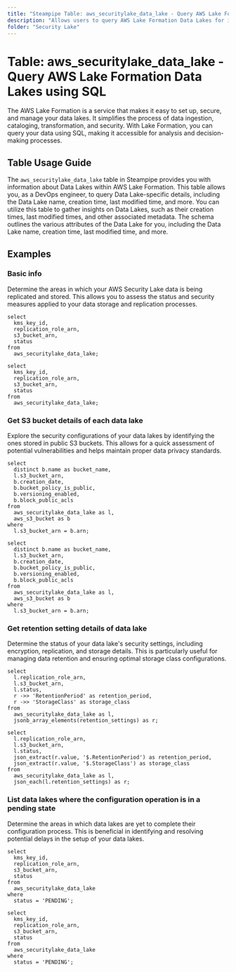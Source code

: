 ```yaml
---
title: "Steampipe Table: aws_securitylake_data_lake - Query AWS Lake Formation Data Lakes using SQL"
description: "Allows users to query AWS Lake Formation Data Lakes for information such as the Data Lake name, creation time, last modified time, and more."
folder: "Security Lake"
---
```


# Table: aws_securitylake_data_lake - Query AWS Lake Formation Data Lakes using SQL

The AWS Lake Formation is a service that makes it easy to set up, secure, and manage your data lakes. It simplifies the process of data ingestion, cataloging, transformation, and security. With Lake Formation, you can query your data using SQL, making it accessible for analysis and decision-making processes.

## Table Usage Guide

The `aws_securitylake_data_lake` table in Steampipe provides you with information about Data Lakes within AWS Lake Formation. This table allows you, as a DevOps engineer, to query Data Lake-specific details, including the Data Lake name, creation time, last modified time, and more. You can utilize this table to gather insights on Data Lakes, such as their creation times, last modified times, and other associated metadata. The schema outlines the various attributes of the Data Lake for you, including the Data Lake name, creation time, last modified time, and more.

## Examples

### Basic info
Determine the areas in which your AWS Security Lake data is being replicated and stored. This allows you to assess the status and security measures applied to your data storage and replication processes.

```sql+postgres
select
  kms_key_id,
  replication_role_arn,
  s3_bucket_arn,
  status
from
  aws_securitylake_data_lake;
```

```sql+sqlite
select
  kms_key_id,
  replication_role_arn,
  s3_bucket_arn,
  status
from
  aws_securitylake_data_lake;
```

### Get S3 bucket details of each data lake
Explore the security configurations of your data lakes by identifying the ones stored in public S3 buckets. This allows for a quick assessment of potential vulnerabilities and helps maintain proper data privacy standards.

```sql+postgres
select
  distinct b.name as bucket_name,
  l.s3_bucket_arn,
  b.creation_date,
  b.bucket_policy_is_public,
  b.versioning_enabled,
  b.block_public_acls
from
  aws_securitylake_data_lake as l,
  aws_s3_bucket as b
where
  l.s3_bucket_arn = b.arn;
```

```sql+sqlite
select
  distinct b.name as bucket_name,
  l.s3_bucket_arn,
  b.creation_date,
  b.bucket_policy_is_public,
  b.versioning_enabled,
  b.block_public_acls
from
  aws_securitylake_data_lake as l,
  aws_s3_bucket as b
where
  l.s3_bucket_arn = b.arn;
```

### Get retention setting details of data lake
Determine the status of your data lake's security settings, including encryption, replication, and storage details. This is particularly useful for managing data retention and ensuring optimal storage class configurations.

```sql+postgres
select
  l.replication_role_arn,
  l.s3_bucket_arn,
  l.status,
  r ->> 'RetentionPeriod' as retention_period,
  r ->> 'StorageClass' as storage_class
from
  aws_securitylake_data_lake as l,
  jsonb_array_elements(retention_settings) as r;
```

```sql+sqlite
select
  l.replication_role_arn,
  l.s3_bucket_arn,
  l.status,
  json_extract(r.value, '$.RetentionPeriod') as retention_period,
  json_extract(r.value, '$.StorageClass') as storage_class
from
  aws_securitylake_data_lake as l,
  json_each(l.retention_settings) as r;
```

### List data lakes where the configuration operation is in a pending state
Determine the areas in which data lakes are yet to complete their configuration process. This is beneficial in identifying and resolving potential delays in the setup of your data lakes.

```sql+postgres
select
  kms_key_id,
  replication_role_arn,
  s3_bucket_arn,
  status
from
  aws_securitylake_data_lake
where
  status = 'PENDING';
```

```sql+sqlite
select
  kms_key_id,
  replication_role_arn,
  s3_bucket_arn,
  status
from
  aws_securitylake_data_lake
where
  status = 'PENDING';
```